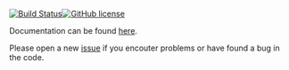 [![Build Status](https://gitlab.version.fz-juelich.de/jupedsim/jpsreport/badges/develop/build.svg)](https://gitlab.version.fz-juelich.de/JuPedSim/jpsreport/pipelines)[![GitHub license](https://img.shields.io/badge/license-GPL-blue.svg)](https://raw.githubusercontent.com/JuPedSim/jpscore/master/LICENSE)

Documentation  can be found [here](http://jupedsim.github.io/jpsreport/).

Please open a new [issue](https://gitlab.version.fz-juelich.de/jupedsim/jpsreport/issues) if you encouter problems or have found a bug in the code.

